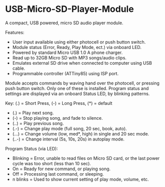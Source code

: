 # USB-Micro-SD-Player-Module
A compact, USB powered, micro SD audio player module.

Features:
 - User input available using either photocell or push button switch.
 - Module status (Error, Ready, Play Mode, ect.) via onboard LED.
 - Powered by standard Micro USB 1.0 A phone charger.
 - Read up to 32GB Micro SD with MP3 songs/audio clips.
 - Emulates external SD drive when connected to computer using USB cable.
 - Programmable controller (ATTiny85) using ISP port.
 
Module accepts commands by waving hand over the photocell, or pressing push button switch. Only one of these is installed. Program status and settings are displayed via an onboard Status LED, by blinking patterns.

Key: (.) = Short Press, (-) = Long Press, (*) = default
-  (.) = Play next song.
-  (-) = Stop playing song, and fade to silence.
-  (..) = Play previous song.
-  (.-) = Change play mode (full song, 20 sec, book, auto).
-  (...) = Change volume (low, med*, high) in single and 20 sec mode.
-  (..-) = Change interval (5s, 10s, 20s) in autoplay mode.
 
Program Status (via LED):

- Blinking = Error, unable to read files on Micro SD card, or the last power cycle was too short (less than 10 sec).
- On = Ready for new command, or playing song.
- Off = Processing last command, or sleeping.
- n blinks = Used to show current setting of play mode, volume, etc.

